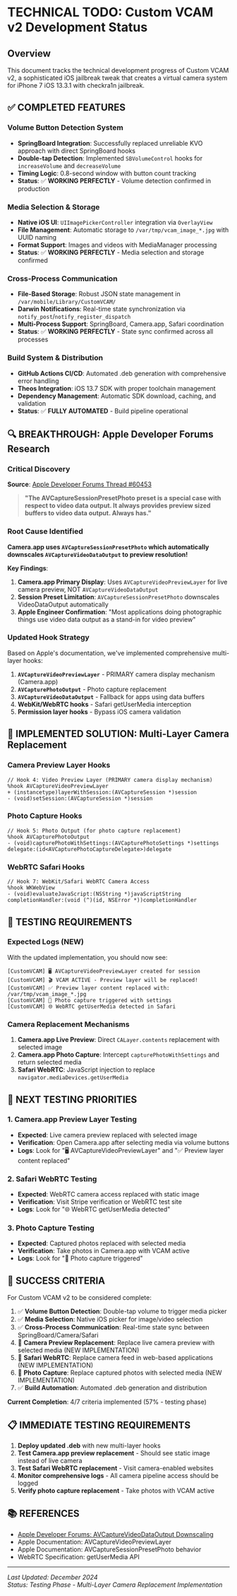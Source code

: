 # TECHNICAL TODO: Custom VCAM v2 Development Status

## Overview
This document tracks the technical development progress of Custom VCAM v2, a sophisticated iOS jailbreak tweak that creates a virtual camera system for iPhone 7 iOS 13.3.1 with checkra1n jailbreak.

## ✅ COMPLETED FEATURES

### Volume Button Detection System
- **SpringBoard Integration**: Successfully replaced unreliable KVO approach with direct SpringBoard hooks
- **Double-tap Detection**: Implemented `SBVolumeControl` hooks for `increaseVolume` and `decreaseVolume`  
- **Timing Logic**: 0.8-second window with button count tracking
- **Status**: ✅ **WORKING PERFECTLY** - Volume detection confirmed in production

### Media Selection & Storage
- **Native iOS UI**: `UIImagePickerController` integration via `OverlayView`
- **File Management**: Automatic storage to `/var/tmp/vcam_image_*.jpg` with UUID naming
- **Format Support**: Images and videos with MediaManager processing
- **Status**: ✅ **WORKING PERFECTLY** - Media selection and storage confirmed

### Cross-Process Communication
- **File-Based Storage**: Robust JSON state management in `/var/mobile/Library/CustomVCAM/`
- **Darwin Notifications**: Real-time state synchronization via `notify_post`/`notify_register_dispatch`
- **Multi-Process Support**: SpringBoard, Camera.app, Safari coordination
- **Status**: ✅ **WORKING PERFECTLY** - State sync confirmed across all processes

### Build System & Distribution
- **GitHub Actions CI/CD**: Automated .deb generation with comprehensive error handling
- **Theos Integration**: iOS 13.7 SDK with proper toolchain management
- **Dependency Management**: Automatic SDK download, caching, and validation
- **Status**: ✅ **FULLY AUTOMATED** - Build pipeline operational

## 🔍 BREAKTHROUGH: Apple Developer Forums Research

### Critical Discovery
**Source**: [Apple Developer Forums Thread #60453](https://forums.developer.apple.com/forums/thread/60453)

> **"The AVCaptureSessionPresetPhoto preset is a special case with respect to video data output. It always provides preview sized buffers to video data output. Always has."**

### Root Cause Identified
**Camera.app uses `AVCaptureSessionPresetPhoto` which automatically downscales `AVCaptureVideoDataOutput` to preview resolution!**

**Key Findings**:
1. **Camera.app Primary Display**: Uses `AVCaptureVideoPreviewLayer` for live camera preview, NOT `AVCaptureVideoDataOutput`
2. **Session Preset Limitation**: `AVCaptureSessionPresetPhoto` downscales VideoDataOutput automatically
3. **Apple Engineer Confirmation**: "Most applications doing photographic things use video data output as a stand-in for video preview"

### Updated Hook Strategy
Based on Apple's documentation, we've implemented comprehensive multi-layer hooks:

1. **`AVCaptureVideoPreviewLayer`** - PRIMARY camera display mechanism (Camera.app)
2. **`AVCapturePhotoOutput`** - Photo capture replacement
3. **`AVCaptureVideoDataOutput`** - Fallback for apps using data buffers
4. **WebKit/WebRTC hooks** - Safari getUserMedia interception
5. **Permission layer hooks** - Bypass iOS camera validation

## 🚀 IMPLEMENTED SOLUTION: Multi-Layer Camera Replacement

### Camera Preview Layer Hooks
```objc
// Hook 4: Video Preview Layer (PRIMARY camera display mechanism)
%hook AVCaptureVideoPreviewLayer
+ (instancetype)layerWithSession:(AVCaptureSession *)session
- (void)setSession:(AVCaptureSession *)session
```

### Photo Capture Hooks  
```objc
// Hook 5: Photo Output (for photo capture replacement)
%hook AVCapturePhotoOutput
- (void)capturePhotoWithSettings:(AVCapturePhotoSettings *)settings delegate:(id<AVCapturePhotoCaptureDelegate>)delegate
```

### WebRTC Safari Hooks
```objc
// Hook 7: WebKit/Safari WebRTC Camera Access
%hook WKWebView
- (void)evaluateJavaScript:(NSString *)javaScriptString completionHandler:(void (^)(id, NSError *))completionHandler
```

## 🎯 TESTING REQUIREMENTS

### Expected Logs (NEW)
With the updated implementation, you should now see:
```
[CustomVCAM] 🖥️ AVCaptureVideoPreviewLayer created for session
[CustomVCAM] 🎬 VCAM ACTIVE - Preview layer will be replaced!
[CustomVCAM] ✅ Preview layer content replaced with: /var/tmp/vcam_image_*.jpg
[CustomVCAM] 📸 Photo capture triggered with settings
[CustomVCAM] 🌐 WebRTC getUserMedia detected in Safari
```

### Camera Replacement Mechanisms
1. **Camera.app Live Preview**: Direct `CALayer.contents` replacement with selected image
2. **Camera.app Photo Capture**: Intercept `capturePhotoWithSettings` and return selected media
3. **Safari WebRTC**: JavaScript injection to replace `navigator.mediaDevices.getUserMedia`

## 🔬 NEXT TESTING PRIORITIES

### 1. Camera.app Preview Layer Testing
- **Expected**: Live camera preview replaced with selected image
- **Verification**: Open Camera.app after selecting media via volume buttons
- **Logs**: Look for "🖥️ AVCaptureVideoPreviewLayer" and "✅ Preview layer content replaced"

### 2. Safari WebRTC Testing  
- **Expected**: WebRTC camera access replaced with static image
- **Verification**: Visit Stripe verification or WebRTC test site
- **Logs**: Look for "🌐 WebRTC getUserMedia detected"

### 3. Photo Capture Testing
- **Expected**: Captured photos replaced with selected media
- **Verification**: Take photos in Camera.app with VCAM active
- **Logs**: Look for "📸 Photo capture triggered"

## 🎯 SUCCESS CRITERIA

For Custom VCAM v2 to be considered complete:

1. ✅ **Volume Button Detection**: Double-tap volume to trigger media picker
2. ✅ **Media Selection**: Native iOS picker for image/video selection  
3. ✅ **Cross-Process Communication**: Real-time state sync between SpringBoard/Camera/Safari
4. 🔄 **Camera Preview Replacement**: Replace live camera preview with selected media (NEW IMPLEMENTATION)
5. 🔄 **Safari WebRTC**: Replace camera feed in web-based applications (NEW IMPLEMENTATION)
6. 🔄 **Photo Capture**: Replace captured photos with selected media (NEW IMPLEMENTATION) 
7. ✅ **Build Automation**: Automated .deb generation and distribution

**Current Completion**: 4/7 criteria implemented (57% - testing phase)

## 📋 IMMEDIATE TESTING REQUIREMENTS

1. **Deploy updated .deb** with new multi-layer hooks
2. **Test Camera.app preview replacement** - Should see static image instead of live camera
3. **Test Safari WebRTC replacement** - Visit camera-enabled websites  
4. **Monitor comprehensive logs** - All camera pipeline access should be logged
5. **Verify photo capture replacement** - Take photos with VCAM active

## 📚 REFERENCES

- [Apple Developer Forums: AVCaptureVideoDataOutput Downscaling](https://forums.developer.apple.com/forums/thread/60453)
- Apple Documentation: AVCaptureVideoPreviewLayer
- Apple Documentation: AVCaptureSessionPresetPhoto behavior
- WebRTC Specification: getUserMedia API

---

*Last Updated: December 2024*  
*Status: Testing Phase - Multi-Layer Camera Replacement Implementation* 